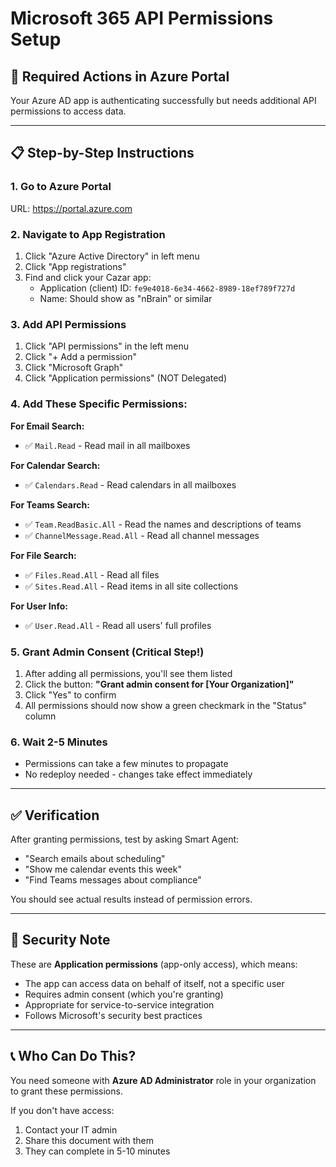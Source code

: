 # Microsoft 365 API Permissions Setup

## 🎯 **Required Actions in Azure Portal**

Your Azure AD app is authenticating successfully but needs additional API permissions to access data.

---

## 📋 **Step-by-Step Instructions**

### **1. Go to Azure Portal**
URL: https://portal.azure.com

### **2. Navigate to App Registration**
1. Click "Azure Active Directory" in left menu
2. Click "App registrations"
3. Find and click your Cazar app:
   - Application (client) ID: `fe9e4018-6e34-4662-8989-18ef789f727d`
   - Name: Should show as "nBrain" or similar

### **3. Add API Permissions**
1. Click "API permissions" in the left menu
2. Click "+ Add a permission"
3. Click "Microsoft Graph"
4. Click "Application permissions" (NOT Delegated)

### **4. Add These Specific Permissions:**

**For Email Search:**
- ✅ `Mail.Read` - Read mail in all mailboxes

**For Calendar Search:**
- ✅ `Calendars.Read` - Read calendars in all mailboxes

**For Teams Search:**
- ✅ `Team.ReadBasic.All` - Read the names and descriptions of teams
- ✅ `ChannelMessage.Read.All` - Read all channel messages

**For File Search:**
- ✅ `Files.Read.All` - Read all files
- ✅ `Sites.Read.All` - Read items in all site collections

**For User Info:**
- ✅ `User.Read.All` - Read all users' full profiles

### **5. Grant Admin Consent** (Critical Step!)
1. After adding all permissions, you'll see them listed
2. Click the button: **"Grant admin consent for [Your Organization]"**
3. Click "Yes" to confirm
4. All permissions should now show a green checkmark in the "Status" column

### **6. Wait 2-5 Minutes**
- Permissions can take a few minutes to propagate
- No redeploy needed - changes take effect immediately

---

## ✅ **Verification**

After granting permissions, test by asking Smart Agent:
- "Search emails about scheduling"
- "Show me calendar events this week"
- "Find Teams messages about compliance"

You should see actual results instead of permission errors.

---

## 🔐 **Security Note**

These are **Application permissions** (app-only access), which means:
- The app can access data on behalf of itself, not a specific user
- Requires admin consent (which you're granting)
- Appropriate for service-to-service integration
- Follows Microsoft's security best practices

---

## 📞 **Who Can Do This?**

You need someone with **Azure AD Administrator** role in your organization to grant these permissions.

If you don't have access:
1. Contact your IT admin
2. Share this document with them
3. They can complete in 5-10 minutes

